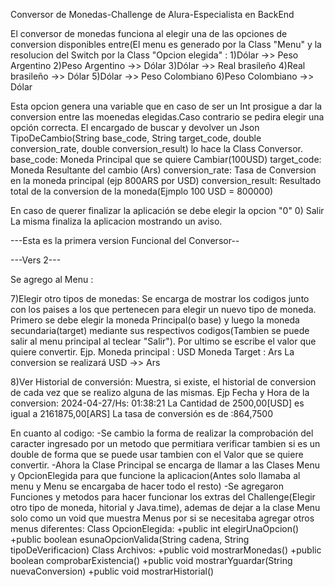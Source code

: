 Conversor de Monedas-Challenge de Alura-Especialista en BackEnd

El conversor de monedas funciona al elegir una de las opciones de conversion disponibles entre(El menu es generado por la Class "Menu" y la resolucion del Switch por la Class "Opcion elegida" :
1)Dólar ->> Peso Argentino
2)Peso Argentino ->> Dólar
3)Dólar ->> Real brasileño
4)Real brasileño ->> Dólar
5)Dólar ->> Peso Colombiano
6)Peso Colombiano ->> Dólar

Esta opcion genera una variable que en caso de ser un Int prosigue a dar la conversion entre las moenedas elegidas.Caso contrario se pedira elegir una opción correcta.
El encargado de buscar y devolver un Json TipoDeCambio(String base_code, String target_code, double conversion_rate, double conversion_result) lo hace la Class Conversor.
base_code: Moneda Principal que se quiere Cambiar(100USD)
target_code: Moneda Resultante del cambio (Ars)
conversion_rate: Tasa de Conversion en la moneda principal (ejp 800ARS por USD)
conversion_result: Resultado total de la conversion de la moneda(Ejmplo 100 USD = 800000)

En caso de querer finalizar la aplicación se debe elegir la opcion "0"
0) Salir
La misma finaliza la aplicacion mostrando un aviso.


---Esta es la primera version Funcional del Conversor--

---Vers 2---

Se agrego al Menu :

 7)Elegir otro tipos de monedas:  Se encarga de mostrar los codigos junto con los paises a los que pertenecen para elegir un nuevo tipo de moneda.
 Primero se debe elegir la moneda Principal(o base) y luego la moneda secundaria(target) mediante sus respectivos codigos(Tambien se puede salir al menu principal al teclear "Salir").
 Por ultimo se escribe el valor que quiere convertir.
 Ejp.
 Moneda principal : USD
 Moneda Target : Ars
 La conversion se realizará USD ->> Ars

8)Ver Historial de conversión: Muestra, si existe, el historial de conversion de cada vez que se realizo alguna de las mismas.
Ejp
Fecha y Hora de la conversion: 2024-04-27/Hs: 01:38:21
La Cantidad de 2500,00[USD] es igual a 2161875,00[ARS]
La tasa de conversión es de :864,7500

En cuanto al codigo:
-Se cambio la forma de realizar la comprobación del caracter ingresado por un metodo que permitiara verificar tambien si es un double de forma que se puede usar tambien con el Valor que se quiere convertir.
-Ahora la Clase Principal se encarga de llamar a las Clases Menu y OpcionElegida para que funcione la aplicacion(Antes solo llamaba al menu y Menu se encargaba de hacer todo el resto)
-Se agregaron Funciones y metodos para hacer funcionar los extras del Challenge(Elegir otro tipo de moneda, hitorial y Java.time), ademas de dejar a la clase Menu solo como un void que muestra Menus por si se necesitaba agregar otros menus diferentes:
Class OpcionElegida:
+public int elegirUnaOpcion()
+public boolean esunaOpcionValida(String cadena, String tipoDeVerificacion)
Class Archivos:
+public void mostrarMonedas()
+public boolean comprobarExistencia()
+public void mostrarYguardar(String nuevaConversion)
+public void  mostrarHistorial()
  
